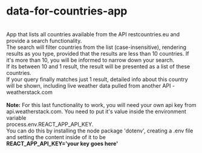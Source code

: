 # data-for-countries-app
<br>
App that lists all countries available from the API restcountries.eu and provide a search functionality.<br>
The search will filter countries from the list (case-insensitive), rendering results as you type, provided that the results are less than 10 countries. If it's more than 10, you will be informed to narrow down your search.<br>
If its between 10 and 1 result, the result will be presented as a list of these countries.<br>
If your query finally matches just 1 result, detailed info about this country will be shown, including live weather data pulled from another API - weatherstack.com<br>
<br>
<b>Note:</b> For this last functionality to work, you will need your own api key from api.weatherstack.com. You need to put it's value inside the environment variable <br>process.env.REACT_APP_API_KEY.<br>
You can do this by installing the node package 'dotenv', creating a .env file and setting the content inside of it to be<br>
<b>REACT_APP_API_KEY='your key goes here'</b>
